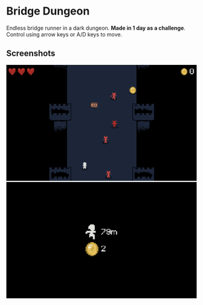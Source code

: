 # Bridge Dungeon

Endless bridge runner in a dark dungeon. **Made in 1 day as a challenge**.
Control using arrow keys or A/D keys to move.

## Screenshots

![screenshot 1](./screenshots/screen1.png)
![screenshot 2](./screenshots/screen2.png)

